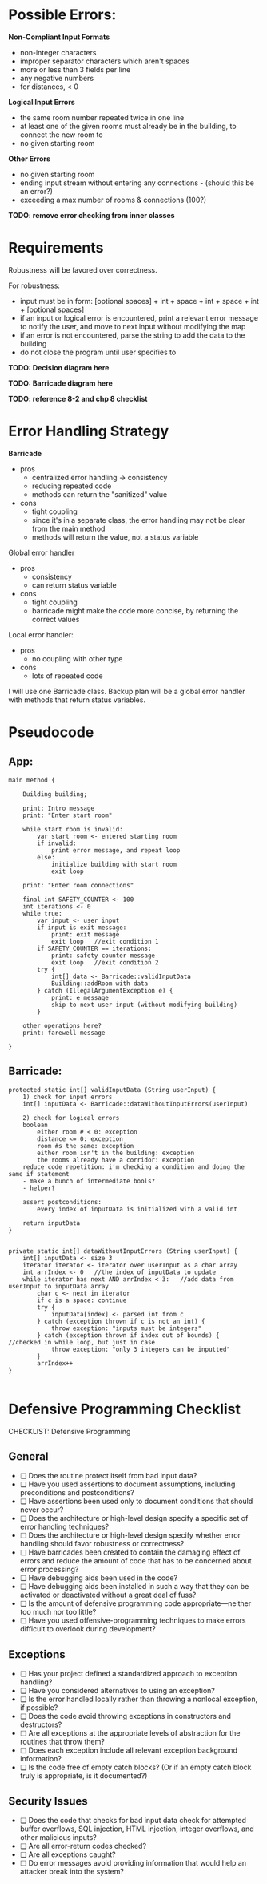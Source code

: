 # Possible Errors:
**Non-Compliant Input Formats**
- non-integer characters
- improper separator characters which aren't spaces
- more or less than 3 fields per line
- any negative numbers
- for distances, < 0
 
**Logical Input Errors**
- the same room number repeated twice in one line
- at least one of the given rooms must already be in the building, to connect the new room to 
- no given starting room

**Other Errors**
- no given starting room
- ending input stream without entering any connections - (should this be an error?)
- exceeding a max number of rooms & connections (100?)

**TODO: remove error checking from inner classes**

# Requirements
Robustness will be favored over correctness.

For robustness:
- input must be in form: [optional spaces] + int + space + int + space + int + [optional spaces]
- if an input or logical error is encountered, print a relevant error message to notify the user, and move to next input without modifying the map
- if an error is not encountered, parse the string to add the data to the building
- do not close the program until user specifies to

**TODO: Decision diagram here**

**TODO: Barricade diagram here**

**TODO: reference 8-2 and chp 8 checklist**


# Error Handling Strategy

**Barricade** 
- pros
	- centralized error handling -> consistency
	- reducing repeated code
	- methods can return the "sanitized" value
- cons
	- tight coupling
	- since it's in a separate class, the error handling may not be clear from the main method
	- methods will return the value, not a status variable

Global error handler
- pros
	- consistency
	- can return status variable
- cons
	- tight coupling
	- barricade might make the code more concise, by returning the correct values

Local error handler:
- pros
	- no coupling with other type
- cons
	- lots of repeated code

I will use one Barricade class. Backup plan will be a global error handler with methods that return status variables.

# Pseudocode

## App:
```
main method {

	Building building;

	print: Intro message
	print: "Enter start room"

	while start room is invalid:
		var start room <- entered starting room
		if invalid: 
			print error message, and repeat loop
		else: 
			initialize building with start room
			exit loop

	print: "Enter room connections"

	final int SAFETY_COUNTER <- 100
	int iterations <- 0
	while true:
		var input <- user input
		if input is exit message: 
			print: exit message
			exit loop 	//exit condition 1
		if SAFETY_COUNTER == iterations:
			print: safety counter message
			exit loop	//exit condition 2
		try {
			int[] data <- Barricade::validInputData
			Building::addRoom with data
		} catch (IllegalArgumentException e) {
			print: e message
			skip to next user input (without modifying building)
		}
		
	other operations here?
	print: farewell message

}
```

## Barricade:

```
protected static int[] validInputData (String userInput) {
	1) check for input errors
	int[] inputData <- Barricade::dataWithoutInputErrors(userInput) 
	
	2) check for logical errors
	boolean 
		either room # < 0: exception
		distance <= 0: exception
		room #s the same: exception
		either room isn't in the building: exception
		the rooms already have a corridor: exception
	reduce code repetition: i'm checking a condition and doing the same if statement
	- make a bunch of intermediate bools?
	- helper?

	assert postconditions:
		every index of inputData is initialized with a valid int
		
	return inputData
}
		

private static int[] dataWithoutInputErrors (String userInput) {
	int[] inputData <- size 3
	iterator iterator <- iterator over userInput as a char array
	int arrIndex <- 0	//the index of inputData to update
	while iterator has next AND arrIndex < 3:	//add data from userInput to inputData array
		char c <- next in iterator
		if c is a space: continue
		try {
			inputData[index] <- parsed int from c
		} catch (exception thrown if c is not an int) {
			throw exception: "inputs must be integers"
		} catch (exception thrown if index out of bounds) {		//checked in while loop, but just in case
			throw exception: "only 3 integers can be inputted"
		}
		arrIndex++
}


```

# Defensive Programming Checklist

CHECKLIST: Defensive Programming 
## General 
- ❑ Does the routine protect itself from bad input data? 
- ❑ Have you used assertions to document assumptions, including preconditions and postconditions? 
- ❑ Have assertions been used only to document conditions that should never occur? 
- ❑ Does the architecture or high-level design specify a specific set of error handling techniques? 
- ❑ Does the architecture or high-level design specify whether error handling should favor robustness or correctness? 
- ❑ Have barricades been created to contain the damaging effect of errors and reduce the amount of code that has to be concerned about error processing? 
- ❑ Have debugging aids been used in the code? 
- ❑ Have debugging aids been installed in such a way that they can be activated or deactivated without a great deal of fuss? 
- ❑ Is the amount of defensive programming code appropriate—neither too much nor too little? 
- ❑ Have you used offensive-programming techniques to make errors difficult to overlook during development? 

## Exceptions 
- ❑ Has your project defined a standardized approach to exception handling? 
- ❑ Have you considered alternatives to using an exception? 
- ❑ Is the error handled locally rather than throwing a nonlocal exception, if possible? 
- ❑ Does the code avoid throwing exceptions in constructors and destructors? 
- ❑ Are all exceptions at the appropriate levels of abstraction for the routines that throw them? 
- ❑ Does each exception include all relevant exception background information? 
- ❑ Is the code free of empty catch blocks? (Or if an empty catch block truly is appropriate, is it documented?) 

## Security Issues 
- ❑ Does the code that checks for bad input data check for attempted buffer overflows, SQL injection, HTML injection, integer overflows, and other malicious inputs? 
- ❑ Are all error-return codes checked?
- ❑ Are all exceptions caught? 
- ❑ Do error messages avoid providing information that would help an attacker break into the system?
<!--stackedit_data:
eyJoaXN0b3J5IjpbLTM3OTAxMzgzMywxMzI3OTY0NjkxLDY5MT
Y2MTQ2MywtNjUyMDk2NTQ5LC02NTY3OTI5MjYsLTQzMTk4NjQs
LTUxNTk4NzI2NSwxODQ2NTQzODQzLDIwNzc1NzIyNDQsLTE3MT
g0OTkwMDUsMTM0NTQxMjUzMl19
-->